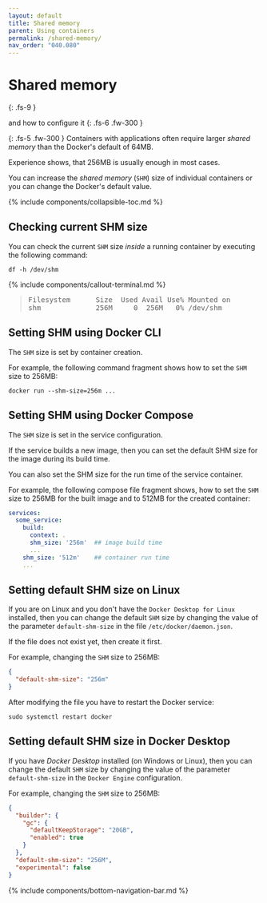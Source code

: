 ```yaml
---
layout: default
title: Shared memory
parent: Using containers
permalink: /shared-memory/
nav_order: "040.080"
---
```


# Shared memory
{: .fs-9 }

and how to configure it
{: .fs-6 .fw-300 }

{: .fs-5 .fw-300 }
Containers with applications often require larger *shared memory* than the Docker's default of 64MB.

Experience shows, that 256MB is usually enough in most cases.

You can increase the *shared memory* (`SHM`) size of individual containers or you can change the Docker's default value.

{% include components/collapsible-toc.md %}

## Checking current SHM size

You can check the current `SHM` size *inside* a running container by executing the following command:

```shell
df -h /dev/shm
```

{% include components/callout-terminal.md %}
> <pre>
> Filesystem      Size  Used Avail Use% Mounted on
> shm             256M     0  256M   0% /dev/shm
> </pre>

## Setting SHM using Docker CLI

The `SHM` size is set by container creation.

For example, the following command fragment shows how to set the `SHM` size to 256MB:

```shell
docker run --shm-size=256m ...
```

## Setting SHM using Docker Compose

The `SHM` size is set in the service configuration.

If the service builds a new image, then you can set the default SHM size for the image during its build time.

You can also set the SHM size for the run time of the service container.

For example, the following compose file fragment shows, how to set the `SHM` size to 256MB for the built image and to 512MB for the created container:

```yaml
services:
  some_service:
    build:
      context: .
      shm_size: '256m'  ## image build time
      ...
    shm_size: '512m'    ## container run time
    ...
```

## Setting default SHM size on Linux

If you are on Linux and you don't have the `Docker Desktop for Linux` installed, then you can change the default `SHM` size by changing the value of the parameter `default-shm-size` in the file `/etc/docker/daemon.json`.

If the file does not exist yet, then create it first.

For example, changing the `SHM` size to 256MB:

```json
{
  "default-shm-size": "256m"
}
```

After modifying the file you have to restart the Docker service:

```shell
sudo systemctl restart docker
```

## Setting default SHM size in Docker Desktop

If you have *Docker Desktop* installed (on Windows or Linux), then you can change the default `SHM` size by changing the value of the parameter `default-shm-size` in the `Docker Engine` configuration.

For example, changing the `SHM` size to 256MB:

```json
{
  "builder": {
    "gc": {
      "defaultKeepStorage": "20GB",
      "enabled": true
    }
  },
  "default-shm-size": "256M",
  "experimental": false
}
```

{% include components/bottom-navigation-bar.md %}

<!-- ---- -->

[this-goto-previous-page]: {{site.baseurl}}/installing-packages/
[this-goto-next-page]: {{site.baseurl}}/webgl-support/
